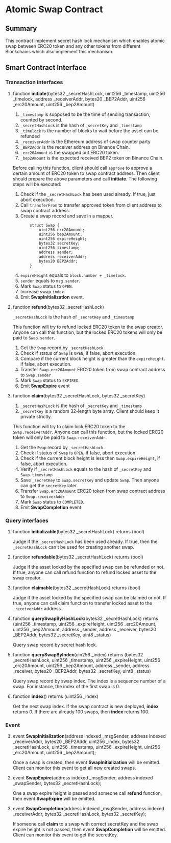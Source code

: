 # Atomic Swap Contract

## Summary

This contract implement secret hash lock mechanism which enables atomic swap between ERC20 token and any other tokens from different Blockchains which also implement this mechanism. 

## Smart Contract Interface

### Transaction interfaces

1. function **initiate**(bytes32 _secretHashLock, uint256 _timestamp, uint256 _timelock, address _receiverAddr, bytes20 _BEP2Addr, uint256 _erc20Amount, uint256 _bep2Amount)
    1. `_timestamp` is supposed to be the time of sending transaction, counted by second.
    2. `_secretHashLock` is the hash of `_secretKey` and `_timestamp`
    3. `_timelock` is the number of blocks to wait before the asset can be refunded
    4. `_receiverAddr` is the Ethereum address of swap counter party
    5. `_BEP2Addr` is the receiver address on Binance Chain. 
    6. `_erc20Amount` is the swapped out ERC20 token.
    7. `_bep2Amount` is the expected received BEP2 token on Binance Chain.
    
    Before calling this function, client should call `approve` to approve a certain amount of ERC20 token to swap contract address. Then client should prepare the above parameters and call **initiate**.
    The following steps will be executed:
    1. Check if the `_secretHashLock` has been used already. If true, just abort execution.
    2. Call `transferFrom` to transfer approved token from client address to swap contract address.
    3. Create a swap record and save in a mapper.
        ```
            struct Swap {
                uint256 erc20Amount;
                uint256 bep2Amount;
                uint256 expireHeight;
                bytes32 secretKey;
                uint256 timestamp;
                address sender;
                address receiverAddr;
                bytes20 BEP2Addr;
            }
        ```
    4. `expireHeight` equals to `block.number + _timelock`.
    5. `sender` equals to `msg.sender`.
    6. Mark `Swap` status to `OPEN`.
    7. Increase swap `index`.
    8. Emit **SwapInitialization** event.
    
2. function **refund**(bytes32 _secretHashLock)
    
    `_secretHashLock` is the hash of `_secretKey` and `_timestamp`
    
    This function will try to refund locked ERC20 token to the swap creator. Anyone can call this function, but the locked ERC20 tokens will only be paid to `Swap.sender`.
    1. Get the `Swap` record by `_secretHashLock`
    2. Check if status of `Swap` is `OPEN`, if false, abort execution.
    3. Compare if the current block height is greater than the `expireHeight`. if false, abort execution.
    4. Transfer `Swap.erc20Amount` ERC20 token from swap contract address to `Swap.sender`
    5. Mark `Swap` status to `EXPIRED`.
    6. Emit **SwapExpire** event
    
3. function **claim**(bytes32 _secretHashLock, bytes32 _secretKey)
    1. `_secretHashLock` is the hash of `_secretKey` and `_timestamp`
    2. `_secretKey` is a random 32-length byte array. Client should keep it private strictly.
    
    This function will try to claim lock ERC20 token to the `Swap.receiverAddr`. Anyone can call this function, but the locked ERC20 token will only be paid to `Swap.receiverAddr`.
    1. Get the `Swap` record by `_secretHashLock`.
    2. Check if status of `Swap` is `OPEN`, if false, abort execution.
    3. Check if the current block height is less then `Swap.expireHeight`, if false, abort execution.
    4. Verify if `_secretHashLock` equals to the hash of `_secretKey` and `Swap.timestamp`
    5. Save `_secretKey` to `Swap.secretKey` and update `Swap`. Then anyone can get the `secretKey` later.
    6. Transfer `Swap.erc20Amount` ERC20 token from swap contract address to `Swap.receiverAddr`
    7. Mark `Swap` status to `COMPLETED`.
    8. Emit **SwapCompletion** event

### Query interfaces

1. function **initializable**(bytes32 _secretHashLock) returns (bool)
    
    Judge if the `_secretHashLock` has been used already. If true, then the `_secretHashLock` can't be used for creating another swap.
    
2. function **refundable**(bytes32 _secretHashLock) returns (bool)

    Judge if the asset locked by the specified swap can be refunded or not. If true, anyone can call refund function to refund locked asset to the swap creator.
    
3. function **claimable**(bytes32 _secretHashLock) returns (bool)

    Judge if the asset locked by the specified swap can be claimed or not. If true, anyone can call claim function to transfer locked asset to the `_receiverAddr` address.

4. function **querySwapByHashLock**(bytes32 _secretHashLock) returns (uint256 _timestamp,  uint256 _expireHeight, uint256 _erc20Amount, uint256 _bep2Amount, address _sender, address _receiver, bytes20 _BEP2Addr, bytes32 _secretKey, uint8 _status)

    Query swap record by secret hash lock.
    
5. function **querySwapByIndex**(uin256 _index) returns (bytes32 _secretHashLock, uint256 _timestamp, uint256 _expireHeight, uint256 _erc20Amount, uint256 _bep2Amount, address _sender, address _receiver, bytes20 _BEP2Addr, bytes32 _secretKey, uint8 _status)

    Query swap record by swap index. The index is a sequence number of a swap. For instance, the index of the first swap is 0.

6. function **index**() returns (uint256 _index)

    Get the next swap index. If the swap contract is new deployed, **index** returns 0. If there are already 100 swaps, then **index** returns 100.

### Event

1. event **SwapInitialization**(address indexed _msgSender, address indexed _receiverAddr, bytes20 _BEP2Addr, uint256 _index, bytes32 _secretHashLock, uint256 _timestamp, uint256 _expireHeight, uint256 _erc20Amount, uint256 _bep2Amount);

    Once a swap is created, then event **SwapInitialization** will be emitted. Client can monitor this event to get all new created swaps.

2. event **SwapExpire**(address indexed _msgSender, address indexed _swapSender, bytes32 _secretHashLock);

    One a swap expire height is passed and someone call **refund** function, then event **SwapExpire** will be emitted.
    
3. event **SwapCompletion**(address indexed _msgSender, address indexed _receiverAddr, bytes32 _secretHashLock, bytes32 _secretKey);

    If someone call **claim** to a swap with correct secretKey and the swap expire height is not passed, then event **SwapCompletion** will be emitted. Client can monitor this event to get the secretKey.

